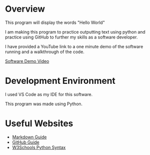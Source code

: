 # Overview

This program will display the words "Hello World"

I am making this program to practice outputting text using python and practice using GitHub to further my skills as a software developer.

I have provided a YouTube link to a one minute demo of the software running and a walkthrough of the code.

[Software Demo Video](http://youtu.be/1iHBMUkGbkc?hd=1)

# Development Environment

I used VS Code as my IDE for this software.

This program was made using Python.

# Useful Websites

* [Markdown Guide](https://www.markdownguide.org/cheat-sheet/)
* [GitHub Guide](https://guides.github.com/activities/hello-world/)
* [W3Schools Python Syntax](https://www.w3schools.com/python/python_syntax.asp)

